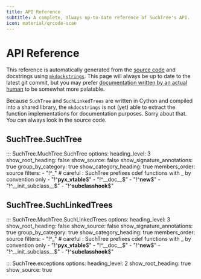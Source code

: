 ```yaml
---
title: API Reference
subtitle: A complete, always up-to-date reference of SuchTree's API.
icon: material/qrcode-scan
---
```


# API Reference

This reference is automatically generated from the [source code](https://github.com/ryneches/SuchTree)
and docstrings using [`mkdockstrings`](https://mkdocstrings.github.io/). This page will always 
be up to date to the latest git commit, but you may prefer [documentation written by an actual
human](api_docs.md) to be somewhat more palatable. 

Because `SuchTree` and `SuchLinkedTrees` are written in Cython and compiled into a shared library,
the `mkdocstrings` is not (yet) able to extract the function implementations for documentation purposes.
Sorry about that. You can always look in the source code.

## SuchTree.SuchTree

::: SuchTree.MuchTree.SuchTree
    options:
      heading_level: 3
      show_root_heading: false
      show_source: false
      show_signature_annotations: true
      group_by_category: true
      show_category_heading: true
      members_order: source
      filters:
        - "!^_" # careful : SuchTree prefixes cdef functions with _ by convention only
        - "!^__pyx_vtable__$"
        - "!^__doc__$"
        - "!^__new__$"
        - "!^__init_subclass__$"
        - "!^__subclasshook__$"

## SuchTree.SuchLinkedTrees

::: SuchTree.MuchTree.SuchLinkedTrees
    options:
      heading_level: 3
      show_root_heading: false
      show_source: false
      show_signature_annotations: true
      group_by_category: true
      show_category_heading: true
      members_order: source
      filters:
        - "!^_" # careful : SuchTree prefixes cdef functions with _ by convention only
        - "!^__pyx_vtable__$"
        - "!^__doc__$"
        - "!^__new__$"
        - "!^__init_subclass__$"
        - "!^__subclasshook__$"

::: SuchTree.exceptions
    options:
      heading_level: 2
      show_root_heading: true
      show_source: true
